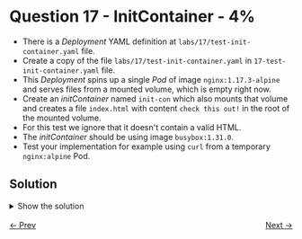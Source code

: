 # Question 17 - InitContainer - 4%

- There is a *Deployment* YAML definition at `labs/17/test-init-container.yaml` file.
- Create a copy of the file `labs/17/test-init-container.yaml` in `17-test-init-container.yaml` file.
- This *Deployment* spins up a single *Pod* of image `nginx:1.17.3-alpine` and serves files from a mounted volume, which is empty right now.
- Create an *initContainer* named `init-con` which also mounts that volume and creates a file `index.html` with content `check this out!` in the root of the mounted volume.
- For this test we ignore that it doesn't contain a valid HTML.
- The *initContainer* should be using image `busybox:1.31.0`.
- Test your implementation for example using `curl` from a temporary `nginx:alpine` Pod.

## Solution

<details>
  <summary>Show the solution</summary>

### Create a copy of the YAML file

````shell
cp labs/17/test-init-container.yaml 17-test-init-container.yaml
````

### Add the initContainer to 17-test-init-container.yaml file

```yaml
apiVersion: apps/v1
kind: Deployment
metadata:
  name: test-init-container
  namespace: mars
spec:
  replicas: 1
  selector:
    matchLabels:
      id: test-init-container
  template:
    metadata:
      labels:
        id: test-init-container
    spec:
      volumes:
        - name: web-content
          emptyDir: {}
      initContainers:                 # initContainer start
        - name: init-con
          image: busybox:1.31.0
          command: ['sh', '-c', 'echo "check this out!" > /tmp/web-content/index.html']
          volumeMounts:
            - name: web-content
              mountPath: /tmp/web-content # initContainer end
      containers:
        - image: nginx:1.17.3-alpine
          name: nginx
          volumeMounts:
            - name: web-content

              mountPath: /usr/share/nginx/html
          ports:
            - containerPort: 80
```

### Create the Deployment

```shell
k apply -f 17-test-init-container.yaml
deployment.apps/test-init-container created
```

### Test the configuration

#### Get the Pod IP

```shell
k -n mars get pod -o wide
NAME                                   READY   STATUS    RESTARTS   AGE    IP              NODE            NOMINATED NODE   READINESS GATES
test-init-container-7b988699d8-2vppn   1/1     Running   0          2m4s   10.244.235.15   k8s-c1-worker   <none>           <none>
```

#### Run the test with the alpine image

```shell
k run tmp --restart=Never --rm -i --image=nginx:alpine -- curl 10.244.235.15
  % Total    % Received % Xferd  Average Speed   Time    Time     Time  Current
                                 Dload  Upload   Total   Spent    Left  Speed
100    16  100    16    0     0  21108      0 --:--:-- --:--:-- --:--:-- 16000
check this out!
pod "tmp" deleted
```

## Resources

- [InitContainers](https://kubernetes.io/docs/concepts/workloads/pods/init-containers/)

</details>

<br>
<div style="display: flex; justify-content: space-between;">
  <a href="16-logging-sidecar.md" style="text-align: left;">&larr; Prev</a>
  <a href="" style="text-align: right;">Next &rarr;</a>
</div>
